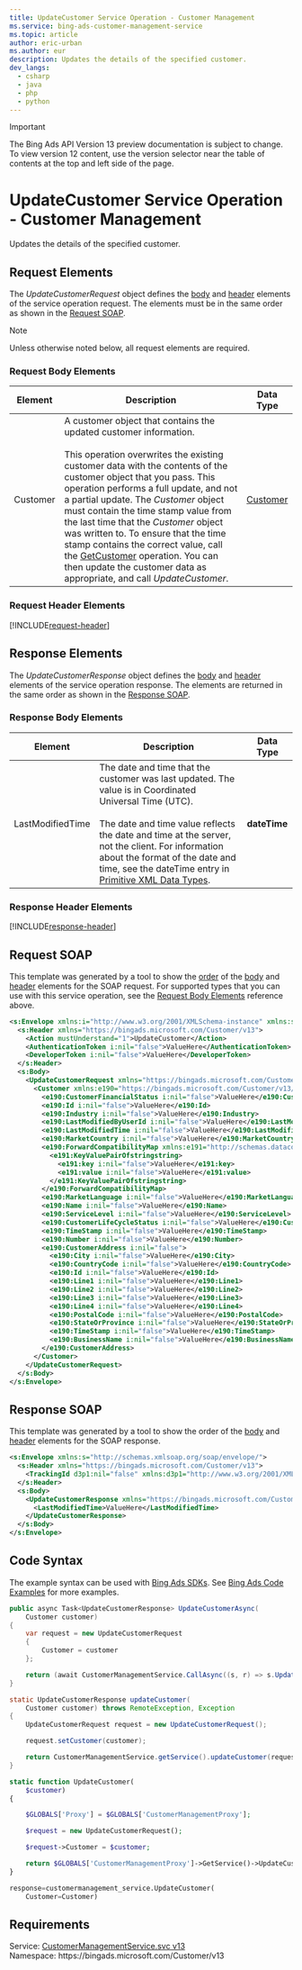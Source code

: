 ```yaml
---
title: UpdateCustomer Service Operation - Customer Management
ms.service: bing-ads-customer-management-service
ms.topic: article
author: eric-urban
ms.author: eur
description: Updates the details of the specified customer.
dev_langs: 
  - csharp
  - java
  - php
  - python
---
```

> [!IMPORTANT]
> The Bing Ads API Version 13 preview documentation is subject to change. To view version 12 content, use the version selector near the table of contents at the top and left side of the page.

# UpdateCustomer Service Operation - Customer Management
Updates the details of the specified customer.

## <a name="request"></a>Request Elements
The *UpdateCustomerRequest* object defines the [body](#request-body) and [header](#request-header) elements of the service operation request. The elements must be in the same order as shown in the [Request SOAP](#request-soap). 

> [!NOTE]
> Unless otherwise noted below, all request elements are required.

### <a name="request-body"></a>Request Body Elements

|Element|Description|Data Type|
|-----------|---------------|-------------|
|<a name="customer"></a>Customer|A customer object that contains the updated customer information.<br/><br/>This operation overwrites the existing customer data with the contents of the customer object that you pass. This operation performs a full update, and not a partial update. The *Customer* object must contain the time stamp value from the last time that the *Customer* object was written to. To ensure that the time stamp contains the correct value, call the [GetCustomer](getcustomer.md) operation. You can then update the customer data as appropriate, and call *UpdateCustomer*.|[Customer](customer.md)|

### <a name="request-header"></a>Request Header Elements
[!INCLUDE[request-header](./includes/request-header.md)]

## <a name="response"></a>Response Elements
The *UpdateCustomerResponse* object defines the [body](#response-body) and [header](#response-header) elements of the service operation response. The elements are returned in the same order as shown in the [Response SOAP](#response-soap).

### <a name="response-body"></a>Response Body Elements

|Element|Description|Data Type|
|-----------|---------------|-------------|
|<a name="lastmodifiedtime"></a>LastModifiedTime|The date and time that the customer was last updated. The value is in Coordinated Universal Time (UTC).<br/><br/>The date and time value reflects the date and time at the server, not the client. For information about the format of the date and time, see the dateTime entry in [Primitive XML Data Types](https://go.microsoft.com/fwlink/?linkid=859198).|**dateTime**|

### <a name="response-header"></a>Response Header Elements
[!INCLUDE[response-header](./includes/response-header.md)]

## <a name="request-soap"></a>Request SOAP
This template was generated by a tool to show the [order](../guides/services-protocol.md#element-order) of the [body](#request-body) and [header](#request-header) elements for the SOAP request. For supported types that you can use with this service operation, see the [Request Body Elements](#request-header) reference above.

```xml
<s:Envelope xmlns:i="http://www.w3.org/2001/XMLSchema-instance" xmlns:s="http://schemas.xmlsoap.org/soap/envelope/">
  <s:Header xmlns="https://bingads.microsoft.com/Customer/v13">
    <Action mustUnderstand="1">UpdateCustomer</Action>
    <AuthenticationToken i:nil="false">ValueHere</AuthenticationToken>
    <DeveloperToken i:nil="false">ValueHere</DeveloperToken>
  </s:Header>
  <s:Body>
    <UpdateCustomerRequest xmlns="https://bingads.microsoft.com/Customer/v13">
      <Customer xmlns:e190="https://bingads.microsoft.com/Customer/v13/Entities" i:nil="false">
        <e190:CustomerFinancialStatus i:nil="false">ValueHere</e190:CustomerFinancialStatus>
        <e190:Id i:nil="false">ValueHere</e190:Id>
        <e190:Industry i:nil="false">ValueHere</e190:Industry>
        <e190:LastModifiedByUserId i:nil="false">ValueHere</e190:LastModifiedByUserId>
        <e190:LastModifiedTime i:nil="false">ValueHere</e190:LastModifiedTime>
        <e190:MarketCountry i:nil="false">ValueHere</e190:MarketCountry>
        <e190:ForwardCompatibilityMap xmlns:e191="http://schemas.datacontract.org/2004/07/System.Collections.Generic" i:nil="false">
          <e191:KeyValuePairOfstringstring>
            <e191:key i:nil="false">ValueHere</e191:key>
            <e191:value i:nil="false">ValueHere</e191:value>
          </e191:KeyValuePairOfstringstring>
        </e190:ForwardCompatibilityMap>
        <e190:MarketLanguage i:nil="false">ValueHere</e190:MarketLanguage>
        <e190:Name i:nil="false">ValueHere</e190:Name>
        <e190:ServiceLevel i:nil="false">ValueHere</e190:ServiceLevel>
        <e190:CustomerLifeCycleStatus i:nil="false">ValueHere</e190:CustomerLifeCycleStatus>
        <e190:TimeStamp i:nil="false">ValueHere</e190:TimeStamp>
        <e190:Number i:nil="false">ValueHere</e190:Number>
        <e190:CustomerAddress i:nil="false">
          <e190:City i:nil="false">ValueHere</e190:City>
          <e190:CountryCode i:nil="false">ValueHere</e190:CountryCode>
          <e190:Id i:nil="false">ValueHere</e190:Id>
          <e190:Line1 i:nil="false">ValueHere</e190:Line1>
          <e190:Line2 i:nil="false">ValueHere</e190:Line2>
          <e190:Line3 i:nil="false">ValueHere</e190:Line3>
          <e190:Line4 i:nil="false">ValueHere</e190:Line4>
          <e190:PostalCode i:nil="false">ValueHere</e190:PostalCode>
          <e190:StateOrProvince i:nil="false">ValueHere</e190:StateOrProvince>
          <e190:TimeStamp i:nil="false">ValueHere</e190:TimeStamp>
          <e190:BusinessName i:nil="false">ValueHere</e190:BusinessName>
        </e190:CustomerAddress>
      </Customer>
    </UpdateCustomerRequest>
  </s:Body>
</s:Envelope>
```

## <a name="response-soap"></a>Response SOAP
This template was generated by a tool to show the order of the [body](#response-body) and [header](#response-header) elements for the SOAP response.

```xml
<s:Envelope xmlns:s="http://schemas.xmlsoap.org/soap/envelope/">
  <s:Header xmlns="https://bingads.microsoft.com/Customer/v13">
    <TrackingId d3p1:nil="false" xmlns:d3p1="http://www.w3.org/2001/XMLSchema-instance">ValueHere</TrackingId>
  </s:Header>
  <s:Body>
    <UpdateCustomerResponse xmlns="https://bingads.microsoft.com/Customer/v13">
      <LastModifiedTime>ValueHere</LastModifiedTime>
    </UpdateCustomerResponse>
  </s:Body>
</s:Envelope>
```

## <a name="example"></a>Code Syntax
The example syntax can be used with [Bing Ads SDKs](../guides/client-libraries.md). See [Bing Ads Code Examples](../guides/code-examples.md) for more examples.
```csharp
public async Task<UpdateCustomerResponse> UpdateCustomerAsync(
	Customer customer)
{
	var request = new UpdateCustomerRequest
	{
		Customer = customer
	};

	return (await CustomerManagementService.CallAsync((s, r) => s.UpdateCustomerAsync(r), request));
}
```
```java
static UpdateCustomerResponse updateCustomer(
	Customer customer) throws RemoteException, Exception
{
	UpdateCustomerRequest request = new UpdateCustomerRequest();

	request.setCustomer(customer);

	return CustomerManagementService.getService().updateCustomer(request);
}
```
```php
static function UpdateCustomer(
	$customer)
{

	$GLOBALS['Proxy'] = $GLOBALS['CustomerManagementProxy'];

	$request = new UpdateCustomerRequest();

	$request->Customer = $customer;

	return $GLOBALS['CustomerManagementProxy']->GetService()->UpdateCustomer($request);
}
```
```python
response=customermanagement_service.UpdateCustomer(
	Customer=Customer)
```

## Requirements
Service: [CustomerManagementService.svc v13](https://clientcenter.api.bingads.microsoft.com/Api/CustomerManagement/v13/CustomerManagementService.svc)  
Namespace: https\://bingads.microsoft.com/Customer/v13  

